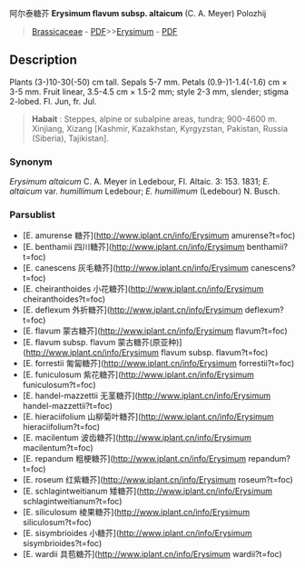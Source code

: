 阿尔泰糖芥 **Erysimum flavum subsp. altaicum** (C. A. Meyer) Polozhij

> [Brassicaceae](http://www.iplant.cn/info/Brassicaceae?t=foc) - [PDF](http://www.iplant.cn/foc/pdf/Brassicaceae.pdf)>>[Erysimum](http://www.iplant.cn/info/Erysimum?t=foc) - [PDF](http://www.iplant.cn/foc/pdf/Erysimum.pdf)

## Description

Plants (3-)10-30(-50) cm tall. Sepals 5-7 mm. Petals (0.9-)1-1.4(-1.6) cm × 3-5 mm. Fruit linear, 3.5-4.5 cm × 1.5-2 mm; style 2-3 mm, slender; stigma 2-lobed. Fl. Jun, fr. Jul.


> **Habait** : 
> Steppes, alpine or subalpine areas, tundra; 900-4600 m. Xinjiang, Xizang [Kashmir, Kazakhstan, Kyrgyzstan, Pakistan, Russia (Siberia), Tajikistan].

### Synonym
*Erysimum altaicum* C. A. Meyer in Ledebour, Fl. Altaic. 3: 153. 1831; *E. altaicum* var. *humillimum* Ledebour; *E. humillimum* (Ledebour) N. Busch.

### Parsublist

* [E.  amurense  糖芥](http://www.iplant.cn/info/Erysimum amurense?t=foc)
* [E.  benthamii  四川糖芥](http://www.iplant.cn/info/Erysimum benthamii?t=foc)
* [E.  canescens  灰毛糖芥](http://www.iplant.cn/info/Erysimum canescens?t=foc)
* [E.  cheiranthoides  小花糖芥](http://www.iplant.cn/info/Erysimum cheiranthoides?t=foc)
* [E.  deflexum  外折糖芥](http://www.iplant.cn/info/Erysimum deflexum?t=foc)
* [E.  flavum  蒙古糖芥](http://www.iplant.cn/info/Erysimum flavum?t=foc)
* [E.  flavum subsp. flavum  蒙古糖芥(原亚种)](http://www.iplant.cn/info/Erysimum flavum subsp. flavum?t=foc)
* [E.  forrestii  匍匐糖芥](http://www.iplant.cn/info/Erysimum forrestii?t=foc)
* [E.  funiculosum  紫花糖芥](http://www.iplant.cn/info/Erysimum funiculosum?t=foc)
* [E.  handel-mazzettii  无茎糖芥](http://www.iplant.cn/info/Erysimum handel-mazzettii?t=foc)
* [E.  hieraciifolium  山柳菊叶糖芥](http://www.iplant.cn/info/Erysimum hieraciifolium?t=foc)
* [E.  macilentum  波齿糖芥](http://www.iplant.cn/info/Erysimum macilentum?t=foc)
* [E.  repandum  粗梗糖芥](http://www.iplant.cn/info/Erysimum repandum?t=foc)
* [E.  roseum  红紫糖芥](http://www.iplant.cn/info/Erysimum roseum?t=foc)
* [E.  schlagintweitianum  矮糖芥](http://www.iplant.cn/info/Erysimum schlagintweitianum?t=foc)
* [E.  siliculosum  棱果糖芥](http://www.iplant.cn/info/Erysimum siliculosum?t=foc)
* [E.  sisymbrioides  小糖芥](http://www.iplant.cn/info/Erysimum sisymbrioides?t=foc)
* [E.  wardii  具苞糖芥](http://www.iplant.cn/info/Erysimum wardii?t=foc)
